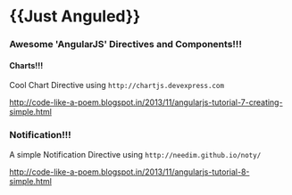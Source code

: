{{Just Anguled}}
==================

### Awesome 'AngularJS' Directives and Components!!!


#### Charts!!!

Cool Chart Directive using `http://chartjs.devexpress.com`

http://code-like-a-poem.blogspot.in/2013/11/angularjs-tutorial-7-creating-simple.html

### Notification!!!

A simple Notification Directive using `http://needim.github.io/noty/`

http://code-like-a-poem.blogspot.in/2013/11/angularjs-tutorial-8-simple.html
